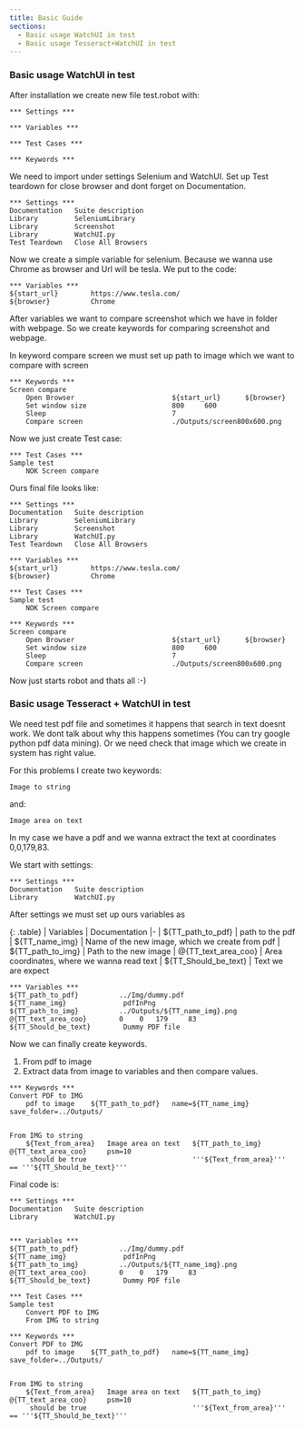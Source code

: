 ```yaml
---
title: Basic Guide
sections:
  - Basic usage WatchUI in test
  - Basic usage Tesseract+WatchUI in test
---
```


### Basic usage WatchUI in test
After installation we create new file test.robot with:

```robotframework
*** Settings ***

*** Variables ***

*** Test Cases ***

*** Keywords ***

```

We need to import under settings Selenium and WatchUI. Set up Test teardown for close browser and dont forget on Documentation.
```robotframework
*** Settings ***
Documentation   Suite description
Library         SeleniumLibrary
Library         Screenshot
Library         WatchUI.py
Test Teardown   Close All Browsers
```

Now we create a simple variable for selenium. Because we wanna use Chrome as browser and Url will be tesla. We put to the code:
```robotframework
*** Variables ***
${start_url}        https://www.tesla.com/
${browser}          Chrome
```

After variables we want to compare screenshot which we have in folder with webpage. So we create keywords for comparing screenshot and webpage. 

In keyword compare screen we must set up path to image which we want to compare with screen
```robotframework
*** Keywords ***
Screen compare
    Open Browser                        ${start_url}      ${browser}
    Set window size                     800     600
    Sleep                               7
    Compare screen                      ./Outputs/screen800x600.png
```

Now we just create Test case:
```robotframework
*** Test Cases ***
Sample test
    NOK Screen compare
```

Ours final file looks like:
```robotframework
*** Settings ***
Documentation   Suite description
Library         SeleniumLibrary
Library         Screenshot
Library         WatchUI.py
Test Teardown   Close All Browsers

*** Variables ***
${start_url}        https://www.tesla.com/
${browser}          Chrome

*** Test Cases ***
Sample test
    NOK Screen compare

*** Keywords ***
Screen compare
    Open Browser                        ${start_url}      ${browser}
    Set window size                     800     600
    Sleep                               7
    Compare screen                      ./Outputs/screen800x600.png
```

Now just starts robot and thats all :-)

### Basic usage Tesseract + WatchUI in test
We need test pdf file and sometimes it happens that search in text doesnt work. We dont talk about why this happens sometimes (You can try google python pdf data mining). Or we need check that image which we create in system has right value.

For this problems I create two keywords:
```robotframework
Image to string
```

and:

```robotframework
Image area on text
```

In my case we have a pdf and we wanna extract the text at coordinates 0,0,179,83.

We start with settings:
```robotframework
*** Settings ***
Documentation   Suite description
Library         WatchUI.py
```

After settings we must set up ours variables as
<div class="table-responsive">

{: .table}
| Variables | Documentation
|-
| ${TT_path_to_pdf} | path to the pdf
| ${TT_name_img} | Name of the new image, which we create from pdf
| ${TT_path_to_img} | Path to the new image
| @{TT_text_area_coo} | Area coordinates, where we wanna read text
| ${TT_Should_be_text} | Text we are expect

</div>

```robotframework
*** Variables ***
${TT_path_to_pdf}          ../Img/dummy.pdf
${TT_name_img}              pdfInPng
${TT_path_to_img}          ../Outputs/${TT_name_img}.png
@{TT_text_area_coo}        0    0   179     83
${TT_Should_be_text}        Dummy PDF file
```

Now we can finally create keywords.
1. From pdf to image
2. Extract data from image to variables and then compare values.

```robotframework
*** Keywords ***
Convert PDF to IMG
    pdf to image    ${TT_path_to_pdf}   name=${TT_name_img}  save_folder=../Outputs/


From IMG to string
    ${Text_from_area}   Image area on text   ${TT_path_to_img}  @{TT_text_area_coo}     psm=10
     should be true                          '''${Text_from_area}''' == '''${TT_Should_be_text}'''
```

Final code is:

```robotframework
*** Settings ***
Documentation   Suite description
Library         WatchUI.py


*** Variables ***
${TT_path_to_pdf}          ../Img/dummy.pdf
${TT_name_img}              pdfInPng
${TT_path_to_img}          ../Outputs/${TT_name_img}.png
@{TT_text_area_coo}        0    0   179     83
${TT_Should_be_text}        Dummy PDF file

*** Test Cases ***
Sample test
    Convert PDF to IMG
    From IMG to string

*** Keywords ***
Convert PDF to IMG
    pdf to image    ${TT_path_to_pdf}   name=${TT_name_img}  save_folder=../Outputs/


From IMG to string
    ${Text_from_area}   Image area on text   ${TT_path_to_img}  @{TT_text_area_coo}     psm=10
     should be true                          '''${Text_from_area}''' == '''${TT_Should_be_text}'''
```